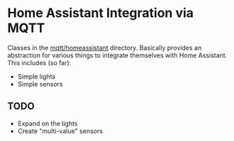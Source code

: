 # Home Assistant Integration via MQTT

Classes in the [mqtt/homeassistant](src/main/kotlin/crackers/kobots/mqtt/homeassistant) directory. Basically
provides an abstraction for various things to integrate themselves with Home Assistant. This includes (so far):

* Simple lights
* Simple sensors

## TODO

* Expand on the lights
* Create "multi-value" sensors
